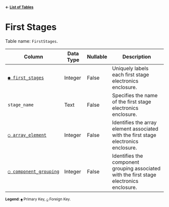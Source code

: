 <sup>**← [List of Tables](../README.md/#schema)**</sup>

# First Stages

Table name: `FirstStages`.

| Column                                                   | Data Type | Nullable | Description                                                                              |
| -------------------------------------------------------- | --------- | -------- | ---------------------------------------------------------------------------------------- |
| [`● first_stages`](first_stages.md)                      | Integer   | False    | Uniquely labels each first stage electronics enclosure.                                  |
| `stage_name`                                             | Text      | False    | Specifies the name of the first stage electronics enclosure.                             |
| [`○ array_element`](array_elements.md)                   | Integer   | False    | Identifies the array element associated with the first stage electronics enclosure.      |
| [`○ component_grouping`](component_groupings.md)         | Integer   | False    | Identifies the component grouping associated with the first stage electronics enclosure. |

<sup>**Legend**: [`●`](first_stages.md) Primary Key, [`○`](first_stages.md) Foreign Key.</sup>
